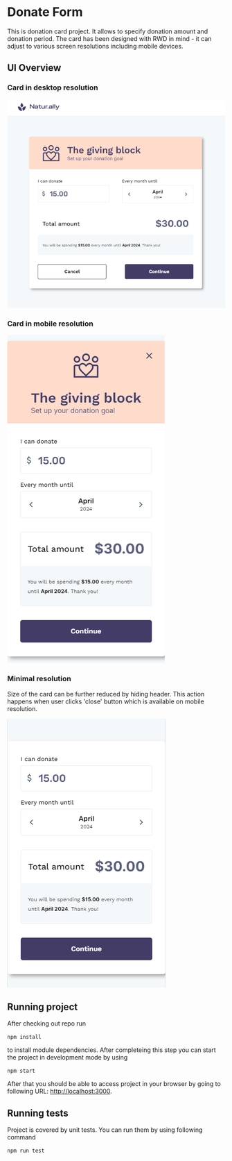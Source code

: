 # Donate Form

This is donation card project. It allows to specify donation amount and donation period. The card has been designed with RWD in mind - it can adjust to various screen resolutions including mobile devices.

## UI Overview

### Card in desktop resolution
![Card on desktop](https://github.com/gjaskiewicz/donate-form/blob/main/docs/form_full.png?raw=true)

### Card in mobile resolution
![Card on mobile](https://github.com/gjaskiewicz/donate-form/blob/main/docs/form_mobile.png?raw=true)

### Minimal resolution
Size of the card can be further reduced by hiding header. This action happens when user clicks 'close' button which is available on mobile resolution.

![Minimal card](https://github.com/gjaskiewicz/donate-form/blob/main/docs/form_minimal.png?raw=true)

## Running project

After checking out repo run

```
npm install
```

to install module dependencies. After completeing this step you can start the project in development mode by using

```
npm start
```

After that you should be able to access project in your browser by going to following URL: [http://localhost:3000](http://localhost:3000).

## Running tests

Project is covered by unit tests. You can run them by using following command

```
npm run test
```